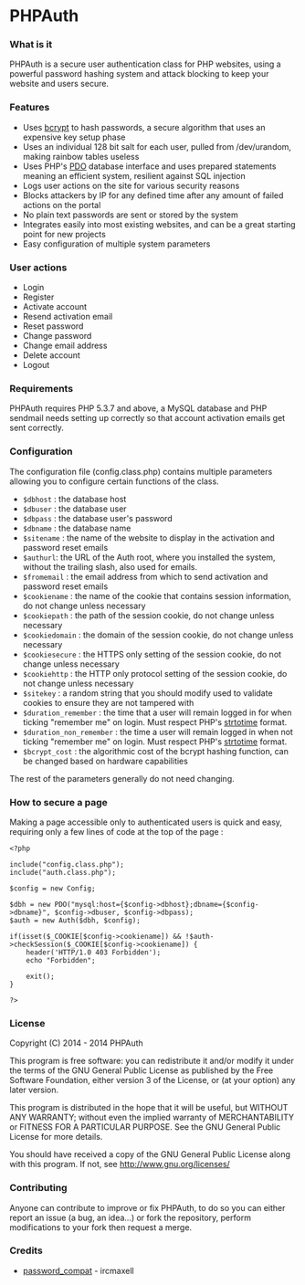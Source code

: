 # PHPAuth
### What is it

PHPAuth is a secure user authentication class for PHP websites, using a powerful password hashing system and attack blocking to keep your website and users secure.

### Features
* Uses [bcrypt](http://en.wikipedia.org/wiki/Bcrypt) to hash passwords, a secure algorithm that uses an expensive key setup phase
* Uses an individual 128 bit salt for each user, pulled from /dev/urandom, making rainbow tables useless
* Uses PHP's [PDO](http://php.net/manual/en/book.pdo.php) database interface and uses prepared statements meaning an efficient system, resilient against SQL injection
* Logs user actions on  the site for various security reasons
* Blocks attackers by IP for any defined time after any amount of failed actions on the portal
* No plain text passwords are sent or stored by the system
* Integrates easily into most existing websites, and can be a great starting point for new projects
* Easy configuration of multiple system parameters

### User actions
* Login
* Register
* Activate account
* Resend activation email
* Reset password
* Change password
* Change email address
* Delete account
* Logout

### Requirements
PHPAuth requires  PHP 5.3.7 and above, a MySQL database and PHP sendmail needs setting up correctly so that account activation emails get sent correctly.

### Configuration

The configuration file (config.class.php) contains multiple parameters allowing you to configure certain functions of the class.

* `$dbhost` : the database host
* `$dbuser` : the database user
* `$dbpass` : the database user's password
* `$dbname` : the database name
* `$sitename` : the name of the website to display in the activation and password reset emails
* `$authurl`: the URL of the Auth root, where you installed the system, without the trailing slash, also used for emails.
* `$fromemail` : the email address from which to send activation and password reset emails
* `$cookiename` : the name of the cookie that contains session information, do not change unless necessary
* `$cookiepath` : the path of the session cookie, do not change unless necessary
* `$cookiedomain` : the domain of the session cookie, do not change unless necessary
* `$cookiesecure` : the HTTPS only setting of the session cookie, do not change unless necessary
* `$cookiehttp` : the HTTP only protocol setting of the session cookie, do not change unless necessary
* `$sitekey` : a random string that you should modify used to validate cookies to ensure they are not tampered with
* `$duration_remember` : the time that a user will remain logged in for when ticking "remember me" on login. Must respect PHP's [strtotime](http://php.net/manual/en/function.strtotime.php) format.
* `$duration_non_remember` : the time a user will remain logged in when not ticking "remember me" on login.  Must respect PHP's [strtotime](http://php.net/manual/en/function.strtotime.php) format.
* `$bcrypt_cost` : the algorithmic cost of the bcrypt hashing function, can be changed based on hardware capabilities

The rest of the parameters generally do not need changing.

### How to secure a page

Making a page accessible only to authenticated users is quick and easy, requiring only a few lines of code at the top of the page :

    <?php

    include("config.class.php");
    include("auth.class.php");

    $config = new Config;
    
    $dbh = new PDO("mysql:host={$config->dbhost};dbname={$config->dbname}", $config->dbuser, $config->dbpass);
    $auth = new Auth($dbh, $config);
    
    if(isset($_COOKIE[$config->cookiename]) && !$auth->checkSession($_COOKIE[$config->cookiename]) {
	    header('HTTP/1.0 403 Forbidden');
	    echo "Forbidden";
	    
	    exit();
    }

    ?>

### License

Copyright (C) 2014 - 2014 PHPAuth

This program is free software: you can redistribute it and/or modify it under the terms of the GNU General Public License as published by the Free Software Foundation, either version 3 of the License, or (at your option) any later version.

This program is distributed in the hope that it will be useful, but WITHOUT ANY WARRANTY; without even the implied warranty of MERCHANTABILITY or FITNESS FOR A PARTICULAR PURPOSE. See the GNU General Public License for more details.

You should have received a copy of the GNU General Public License along with this program. If not, see http://www.gnu.org/licenses/

### Contributing

Anyone can contribute to improve or fix PHPAuth, to do so you can either report an issue (a bug, an idea...) or fork the repository, perform modifications to your fork then request a merge.

### Credits

* [password_compat](https://github.com/ircmaxell/password_compat) - ircmaxell